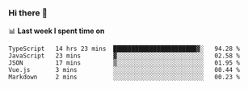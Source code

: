 ### Hi there 👋

<!--
**DBvc/DBvc** is a ✨ _special_ ✨ repository because its `README.md` (this file) appears on your GitHub profile.

Here are some ideas to get you started:

- 🔭 I’m currently working on ...
- 🌱 I’m currently learning ...
- 👯 I’m looking to collaborate on ...
- 🤔 I’m looking for help with ...
- 💬 Ask me about ...
- 📫 How to reach me: ...
- 😄 Pronouns: ...
- ⚡ Fun fact: ...
-->

📊 **Last week I spent time on**
<!--START_SECTION:waka-->
```text
TypeScript   14 hrs 23 mins  ███████████████████████▓░   94.28 % 
JavaScript   23 mins         ▓░░░░░░░░░░░░░░░░░░░░░░░░   02.58 % 
JSON         17 mins         ▒░░░░░░░░░░░░░░░░░░░░░░░░   01.95 % 
Vue.js       3 mins          ░░░░░░░░░░░░░░░░░░░░░░░░░   00.44 % 
Markdown     2 mins          ░░░░░░░░░░░░░░░░░░░░░░░░░   00.23 % 
```
<!--END_SECTION:waka-->
